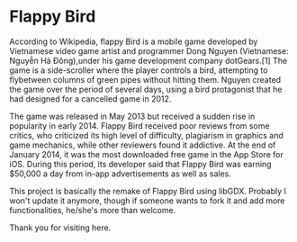 # Flappy Bird
According to Wikipedia, flappy Bird is a mobile game developed by Vietnamese video game artist and programmer Dong Nguyen
(Vietnamese: Nguyễn Hà Đông),under his game development company dotGears.[1] The game is a side-scroller where the player
controls a bird, attempting to flybetween columns of green pipes without hitting them. Nguyen created the game over the
period of several days, using a bird protagonist that he had designed for a cancelled game in 2012.

The game was released in May 2013 but received a sudden rise in popularity in early 2014. Flappy Bird received poor reviews
from some critics, who criticized its high level of difficulty, plagiarism in graphics and game mechanics, while other
reviewers found it addictive. At the end of January 2014, it was the most downloaded free game in the App Store for iOS.
During this period, its developer said that Flappy Bird was earning $50,000 a day from in-app advertisements as well as sales.

This project is basically the remake of Flappy Bird using libGDX. Probably I won't update it anymore, though if someone wants
to fork it and add more functionalities, he/she's more than welcome.

Thank you for visiting here.
